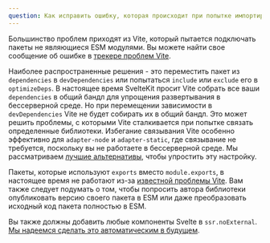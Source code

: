 ```yaml
---
question: Как исправить ошибку, которая происходит при попытке импортировать пакеты?
---
```


<!-- Большинство проблем приходят из Vite, который пытается подключать пакеты не являющиеся ESM модулями. Вы можете посмотреть полезные примеры в [репозитории Vite](https://github.com/vitejs/vite/issues). Обычным решением проблемы может стать перемещение пакета между секциями `dependencies` и `devDependencies` или попытаться добавить или убрать его из опции `optimizeDeps`. Пакеты, которые используют `exports` вместо `module.exports` будут вызывать ошибку – это известная [проблема в Vite](https://github.com/vitejs/vite/issues/2579). Также вы можете попросить автоа пакета поставлять также ESM версию модуля или даже переписать пакет полностью на ES модули.

Также вы должны добавить все компоненты Svelte в параметр `ssr.noExternal`. [Надеемся в будущем это будет происходить автоматически](https://github.com/sveltejs/kit/issues/904) при нахождении поля `svelte` в файле `package.json` внутри пакета. -->

Большинство проблем приходят из Vite, который пытается подключать пакеты не являющиеся ESM модулями. Вы можете найти свое сообщение об ошибке в [трекере проблем Vite](https://github.com/vitejs/vite/issues).

Наиболее распространенные решения - это переместить пакет из `dependencies` в `devDependencies` или попытаться `include` или `exclude` его в `optimizeDeps`. В настоящее время SvelteKit просит Vite собрать все ваши `dependencies` в общий бандл для упрощения развертывания в бессерверной среде. Но при перемещении зависимости в `devDependencies` Vite не будет собирать их в общий бандл. Это может решить проблемы, с которыми Vite сталкивается при попытке связать определенные библиотеки. Избегание связывания Vite особенно эффективно для `adapter-node` и `adapter-static`, где связывание не требуется, поскольку вы не работаете в бессерверной среде. Мы рассматриваем [лучшие альтернативы](https://github.com/sveltejs/kit/issues/1016), чтобы упростить эту настройку.

Пакеты, которые используют `exports` вместо `module.exports`, в настоящее время не работают из-за [известной проблемы Vite](https://github.com/vitejs/vite/issues/2579). Вам также следует подумать о том, чтобы попросить автора библиотеки опубликовать версию своего пакета в ESM или даже преобразовать исходный код пакета полностью в ESM.

Вы также должны добавить любые компоненты Svelte в `ssr.noExternal`. [Мы надеемся сделать это автоматическим в будущем](https://github.com/sveltejs/kit/issues/904). 
